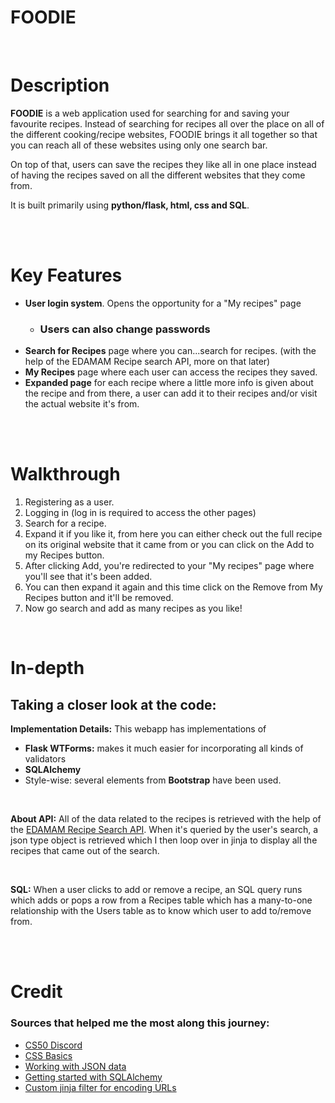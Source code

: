 # **FOODIE**
<br>

# **Description**

**FOODIE** is a web application used for searching for and saving your favourite recipes. Instead of searching for recipes all over the place on all of the different cooking/recipe websites, FOODIE brings it all together so that you can reach all of these websites using only one search bar. 

On top of that, users can save the recipes they like all in one place instead of having the recipes saved on all the different websites that they come from.

It is built primarily using **python/flask, html, css and SQL**. 


<br>
<br>

# **Key Features**
* **User login system**. Opens the opportunity for a "My recipes" page
    * ### Users can also change passwords
* **Search for Recipes** page where you can...search for recipes. (with the help of the EDAMAM Recipe search API, more on that later)
* **My Recipes** page where each user can access the recipes they saved. 
* **Expanded page** for each recipe where a little more info is given about the recipe and from there, a user can add it to their recipes and/or visit the actual website it's from.

<br>
<br>

# **Walkthrough**
1. Registering as a user.
2. Logging in (log in is required to access the other pages)
3. Search for a recipe. 
4. Expand it if you like it, from here you can either check out the full recipe on its original website that it came from or you can click on the Add to my Recipes button.
5. After clicking Add, you're redirected to your "My recipes" page where you'll see that it's been added. 
6. You can then expand it again and this time click on the Remove from My Recipes button and it'll be removed.
6. Now go search and add as many recipes as you like! 

<br>

# **In-depth**
## **Taking a closer look at the code:**

**Implementation Details:** This webapp has implementations of 
* **Flask WTForms:** makes it much easier for incorporating all kinds of validators 
* **SQLAlchemy**
* Style-wise: several elements from **Bootstrap** have been used.

<br>

**About API:** All of the data related to the recipes is retrieved with the help of the [EDAMAM Recipe Search API](https://developer.edamam.com/edamam-docs-recipe-api). When it's queried by the user's search, a json type object is retrieved which I then loop over in jinja to display all the recipes that came out of the search.

<br>

**SQL:** When a user clicks to add or remove a recipe, an SQL query runs which adds or pops a row from a Recipes table which has a many-to-one relationship with the Users table as to know which user to add to/remove from.

<br>
<br>

# Credit
### Sources that helped me the most along this journey:
* [CS50 Discord](https://discord.com/invite/cs50)
* [CSS Basics](https://www.w3schools.com/css/css_intro.asp)
* [Working with JSON data](https://www.youtube.com/watch?v=9N6a-VLBa2I)
* [Getting started with SQLAlchemy](https://www.youtube.com/watch?v=jTiyt6W1Qpo)
* [Custom jinja filter for encoding URLs](https://stackoverflow.com/questions/33450404/quote-plus-url-encode-filter-in-jinja2)




